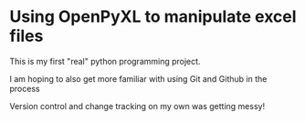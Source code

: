 # Using OpenPyXL to manipulate excel files

This is my first "real" python programming project.

I am hoping to also get more familiar with using Git and Github in the process

Version control and change tracking on my own was getting messy!